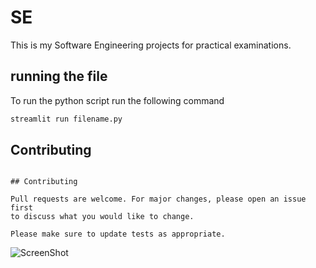 # SE

This is my Software Engineering projects for practical examinations.

## running the file

To run the python script run the following command

```bash
streamlit run filename.py
```

## Contributing

```

## Contributing

Pull requests are welcome. For major changes, please open an issue first
to discuss what you would like to change.

Please make sure to update tests as appropriate.
```

![ScreenShot](./desktop/d1.png)
